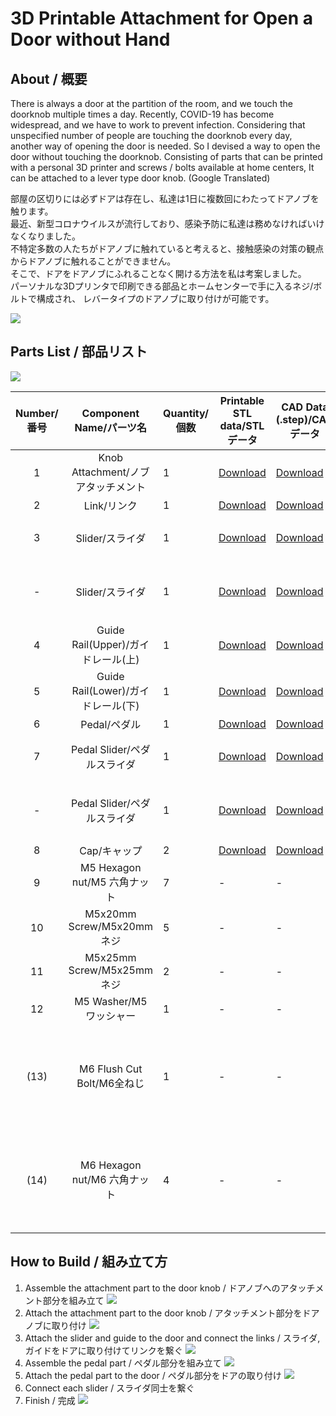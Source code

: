 # 3D Printable Attachment for Open a Door without Hand

## About / 概要

There is always a door at the partition of the room, and we touch the doorknob multiple times a day.
Recently, COVID-19 has become widespread, and we have to work to prevent infection.
Considering that unspecified number of people are touching the doorknob every day, another way of opening the door is needed.
So I devised a way to open the door without touching the doorknob.
Consisting of parts that can be printed with a personal 3D printer and screws / bolts available at home centers,
It can be attached to a lever type door knob. (Google Translated)

部屋の区切りには必ずドアは存在し、私達は1日に複数回にわたってドアノブを触ります。  
最近、新型コロナウイルスが流行しており、感染予防に私達は務めなければいけなくなりました。  
不特定多数の人たちがドアノブに触れていると考えると、接触感染の対策の観点からドアノブに触れることができません。  
そこで、ドアをドアノブにふれることなく開ける方法を私は考案しました。  
パーソナルな3Dプリンタで印刷できる部品とホームセンターで手に入るネジ/ボルトで構成され、
レバータイプのドアノブに取り付けが可能です。

![](./img/head.gif)

## Parts List / 部品リスト

![](./img/list.jpg)

|Number/番号|Component Name/パーツ名|Quantity/個数|Printable STL data/STLデータ| CAD Data (.step)/CADデータ|Other/備考|
|:-:|:-:|-|-|-|-|
|1|Knob Attachment/ノブアタッチメント| 1 | [Download](https://github.com/DigitalNatureGroup/FootKnob/raw/master/stl/attachment.stl) | [Download](https://github.com/DigitalNatureGroup/FootKnob/raw/master/step/attachment.step) | |
|2|Link/リンク| 1 | [Download](https://github.com/DigitalNatureGroup/FootKnob/raw/master/stl/link.stl) | [Download](https://github.com/DigitalNatureGroup/FootKnob/raw/master/step/link.step) | |
|3|Slider/スライダ| 1 | [Download](https://github.com/DigitalNatureGroup/FootKnob/raw/master/stl/slider_left.stl) | [Download](https://github.com/DigitalNatureGroup/FootKnob/raw/master/step/slider.step) |Knob on the left/ドアノブが左の場合|
|-|Slider/スライダ| 1 | [Download](https://github.com/DigitalNatureGroup/FootKnob/raw/master/stl/slider_right.stl) | [Download](https://github.com/DigitalNatureGroup/FootKnob/raw/master/step/slider.step) |Knob on the right/ドアノブが右の場合|
|4|Guide Rail(Upper)/ガイドレール(上)| 1 | [Download](https://github.com/DigitalNatureGroup/FootKnob/raw/master/stl/guiderail_upper.stl) | [Download](https://github.com/DigitalNatureGroup/FootKnob/raw/master/step/guiderail_upper.step) | |
|5|Guide Rail(Lower)/ガイドレール(下)| 1 | [Download](https://github.com/DigitalNatureGroup/FootKnob/raw/master/stl/guiderail_lower.stl) | [Download](https://github.com/DigitalNatureGroup/FootKnob/raw/master/step/guiderail_lower.step) | |
|6|Pedal/ペダル| 1 | [Download](https://github.com/DigitalNatureGroup/FootKnob/raw/master/stl/pedal.stl) | [Download](https://github.com/DigitalNatureGroup/FootKnob/raw/master/step/pedal.step) | |
|7|Pedal Slider/ペダルスライダ| 1 | [Download](https://github.com/DigitalNatureGroup/FootKnob/raw/master/stl/pedalslider_left.stl) | [Download](https://github.com/DigitalNatureGroup/FootKnob/raw/master/step/pedalslider.step) |Knob on the left/ドアノブが左の場合|
|-|Pedal Slider/ペダルスライダ| 1 | [Download](https://github.com/DigitalNatureGroup/FootKnob/raw/master/stl/pedalslider_right.stl) | [Download](https://github.com/DigitalNatureGroup/FootKnob/raw/master/step/pedalslider.step) |Knob on the right/ドアノブが右の場合|
|8|Cap/キャップ| 2 | [Download](https://github.com/DigitalNatureGroup/FootKnob/raw/master/stl/cap.stl) | [Download](https://github.com/DigitalNatureGroup/FootKnob/raw/master/step/cap.step) | |
|9|M5 Hexagon nut/M5 六角ナット| 7 | - | - | |
|10|M5x20mm Screw/M5x20mm ネジ| 5 | - | - | |
|11|M5x25mm Screw/M5x25mm ネジ| 2 | - | - | |
|12|M5 Washer/M5 ワッシャー| 1 | - | - | |
|(13)|M6 Flush Cut Bolt/M6全ねじ| 1 | - | - |【Optional】Linker of Each Slider/【オプション】スライダ同士を繋ぐ用|
|(14)|M6 Hexagon nut/M6 六角ナット| 4 | - | - |【Optional】Linker of Each Slider/【オプション】スライダ同士を繋ぐ用|

## How to Build / 組み立て方

1. Assemble the attachment part to the door knob / ドアノブへのアタッチメント部分を組み立て
![](./img/build_step_01.gif)
1. Attach the attachment part to the door knob / アタッチメント部分をドアノブに取り付け
![](./img/build_step_02.jpg)
1. Attach the slider and guide to the door and connect the links / スライダ,ガイドをドアに取り付けてリンクを繋ぐ
![](./img/build_step_03.jpg)
1. Assemble the pedal part / ペダル部分を組み立て
![](./img/build_step_04.gif)
1. Attach the pedal part to the door / ペダル部分をドアの取り付け
![](./img/build_step_05.jpg)
1. Connect each slider / スライダ同士を繋ぐ
1. Finish / 完成
![](./img/build_step_06.jpg)
